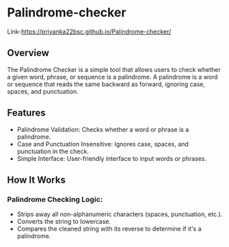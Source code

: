 # Palindrome-checker

Link-https://priyanka22bsc.github.io/Palindrome-checker/

## Overview

The Palindrome Checker is a simple tool that allows users to check whether a given word, phrase, or sequence is a palindrome. A palindrome is a word or sequence that reads the same backward as forward, ignoring case, spaces, and punctuation.

## Features

- Palindrome Validation: Checks whether a word or phrase is a palindrome.
- Case and Punctuation Insensitive: Ignores case, spaces, and punctuation in the check.
- Simple Interface: User-friendly interface to input words or phrases.

## How It Works

### Palindrome Checking Logic:

- Strips away all non-alphanumeric characters (spaces, punctuation, etc.).
- Converts the string to lowercase.
- Compares the cleaned string with its reverse to determine if it's a palindrome.
